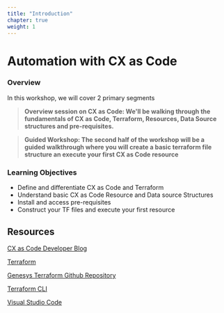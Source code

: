```yaml
---
title: "Introduction"
chapter: true
weight: 1
---
```


# Automation with CX as Code

### **Overview**

In this workshop, we will cover 2 primary segments

> **Overview session on CX as Code: We'll be walking through the fundamentals of CX as Code, Terraform, Resources, Data Source structures and pre-requisites.**

> **Guided Workshop: The second half of the workshop will be a guided walkthrough where you will create a basic terraform file structure an execute your first CX as Code resource**

### **Learning Objectives**
- Define and differentiate CX as Code and Terraform
- Understand basic CX as Code Resource and Data source Structures
- Install and access pre-requisites
- Construct your TF files and execute your first resource
## **Resources**

[CX as Code Developer Blog](https://developer.genesys.cloud/blog/2021-04-16-cx-as-code/)

[Terraform](https://www.terraform.io/)

[Genesys Terraform Github Repository](https://github.com/MyPureCloud/terraform-provider-genesyscloud)

[Terraform CLI](https://www.terraform.io/downloads)

[Visual Studio Code](https://code.visualstudio.com/)

